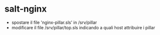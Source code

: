 # salt-nginx

- spostare il file 'nginx-pillar.sls' in /srv/pillar
- modificare il file /srv/pillar/top.sls indicando a quali host attribuire i pillar
